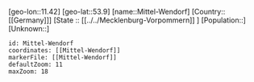 ﻿---
location: [53.9,11.42]
mapzoom: [7,12] 
mapmarker: city 
type: City
tags:
- geo/City


SpocWebEntityId: 32513
isDeleted: false
confidential: public

---
[geo-lon::11.42]
[geo-lat::53.9]
[name::Mittel-Wendorf]
[Country::[[Germany]]]
[State :: [[../../Mecklenburg-Vorpommern]] ]
[Population::]
[Unknown::]


```leaflet
id: Mittel-Wendorf
coordinates: [[Mittel-Wendorf]]
markerFile: [[Mittel-Wendorf]]
defaultZoom: 11 
maxZoom: 18
```
